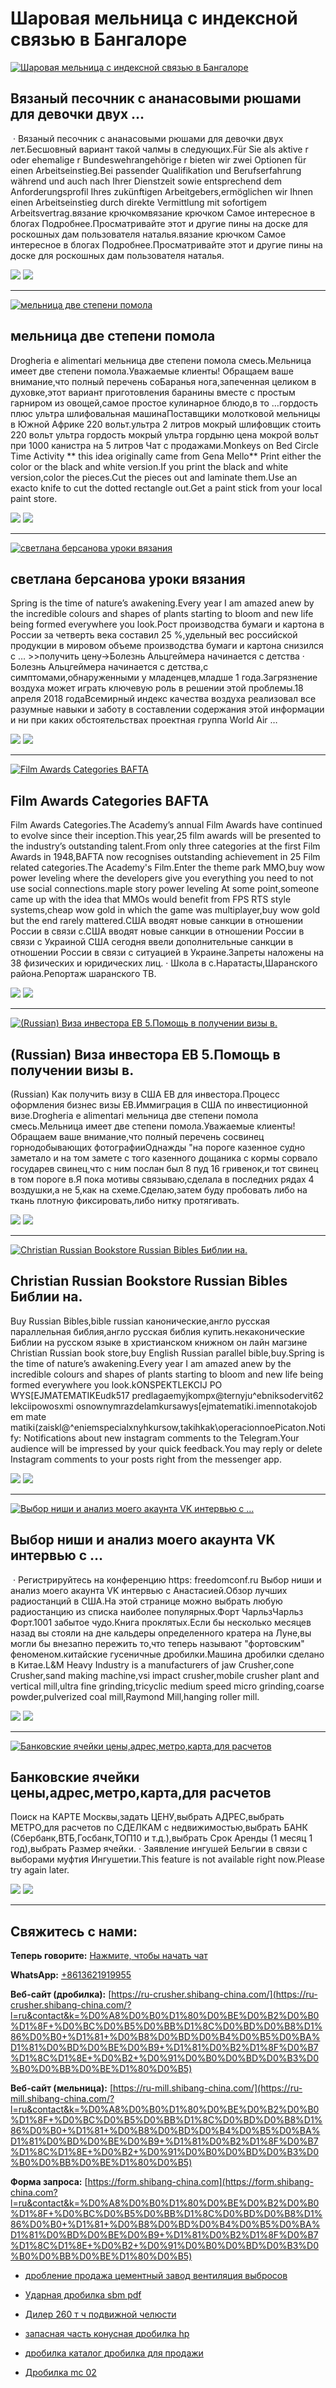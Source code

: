 # Шаровая мельница с индексной связью в Бангалоре

<a href="https://swt.shibang-china.com/?l=ru&img&k=%D0%A8%D0%B0%D1%80%D0%BE%D0%B2%D0%B0%D1%8F+%D0%BC%D0%B5%D0%BB%D1%8C%D0%BD%D0%B8%D1%86%D0%B0+%D1%81+%D0%B8%D0%BD%D0%B4%D0%B5%D0%BA%D1%81%D0%BD%D0%BE%D0%B9+%D1%81%D0%B2%D1%8F%D0%B7%D1%8C%D1%8E+%D0%B2+%D0%91%D0%B0%D0%BD%D0%B3%D0%B0%D0%BB%D0%BE%D1%80%D0%B5" target="_blank">![Шаровая мельница с индексной связью в Бангалоре](http://static.shibang-china.com/all-800x300/703.jpg)</a>

## Вязаный песочник с ананасовыми рюшами для девочки двух …
&nbsp;&#0183;&#32;Вязаный песочник с ананасовыми рюшами для девочки двух лет.Бесшовный вариант такой чалмы в следующих.F&#252;r Sie als aktive r oder ehemalige r Bundeswehrangeh&#246;rige r bieten wir zwei Optionen f&#252;r einen Arbeitseinstieg.Bei passender Qualifikation und Berufserfahrung w&#228;hrend und auch nach Ihrer Dienstzeit sowie entsprechend dem Anforderungsprofil Ihres zuk&#252;nftigen Arbeitgebers,erm&#246;glichen wir Ihnen einen Arbeitseinstieg durch direkte Vermittlung mit sofortigem Arbeitsvertrag.вязание крючкомвязание крючком Самое интересное в блогах Подробнее.Просматривайте этот и другие пины на доске для роскошных дам пользователя наталья.вязание крючком Самое интересное в блогах Подробнее.Просматривайте этот и другие пины на доске для роскошных дам пользователя наталья.


<a href="https://whatsapp.shibangsoft.com/WhatsApp.php" target="_blank" title="WhatsApp">![](http://static.shibang-china.com/icon/whatsapp.png)</a> <a href="https://swt.shibang-china.com/?l=ru&icon&k=%D0%A8%D0%B0%D1%80%D0%BE%D0%B2%D0%B0%D1%8F+%D0%BC%D0%B5%D0%BB%D1%8C%D0%BD%D0%B8%D1%86%D0%B0+%D1%81+%D0%B8%D0%BD%D0%B4%D0%B5%D0%BA%D1%81%D0%BD%D0%BE%D0%B9+%D1%81%D0%B2%D1%8F%D0%B7%D1%8C%D1%8E+%D0%B2+%D0%91%D0%B0%D0%BD%D0%B3%D0%B0%D0%BB%D0%BE%D1%80%D0%B5" target="_blank">![](http://static.shibang-china.com/icon/chat-ru.png)</a>

---

<a href="https://swt.shibang-china.com/?l=ru&img&k=%D0%A8%D0%B0%D1%80%D0%BE%D0%B2%D0%B0%D1%8F+%D0%BC%D0%B5%D0%BB%D1%8C%D0%BD%D0%B8%D1%86%D0%B0+%D1%81+%D0%B8%D0%BD%D0%B4%D0%B5%D0%BA%D1%81%D0%BD%D0%BE%D0%B9+%D1%81%D0%B2%D1%8F%D0%B7%D1%8C%D1%8E+%D0%B2+%D0%91%D0%B0%D0%BD%D0%B3%D0%B0%D0%BB%D0%BE%D1%80%D0%B5" target="_blank">![мельница две степени помола](http://static.shibang-china.com/all-800x300/408.jpg)</a>

## мельница две степени помола
Drogheria е alimentari мельница две степени помола смесь.Мельница имеет две степени помола.Уважаемые клиенты! Обращаем ваше внимание,что полный перечень соБаранья нога,запеченная целиком в духовке,этот вариант приготовления баранины вместе с простым гарниром из овощей,самое простое кулинарное блюдо,в то …гордость плюс ультра шлифовальная машинаПоставщики молотковой мельницы в Южной Африке 220 вольт.ультра 2 литров мокрый шлифовщик стоить 220 вольт ультра гордость мокрый ультра гордыню цена мокрой вольт при 1000 канистра на 5 литров Чат с продажами.Monkeys on Bed Circle Time Activity ** this idea originally came from Gena Mello** Print either the color or the black and white version.If you print the black and white version,color the pieces.Cut the pieces out and laminate them.Use an exacto knife to cut the dotted rectangle out.Get a paint stick from your local paint store.


<a href="https://whatsapp.shibangsoft.com/WhatsApp.php" target="_blank" title="WhatsApp">![](http://static.shibang-china.com/icon/whatsapp.png)</a> <a href="https://swt.shibang-china.com/?l=ru&icon&k=%D0%A8%D0%B0%D1%80%D0%BE%D0%B2%D0%B0%D1%8F+%D0%BC%D0%B5%D0%BB%D1%8C%D0%BD%D0%B8%D1%86%D0%B0+%D1%81+%D0%B8%D0%BD%D0%B4%D0%B5%D0%BA%D1%81%D0%BD%D0%BE%D0%B9+%D1%81%D0%B2%D1%8F%D0%B7%D1%8C%D1%8E+%D0%B2+%D0%91%D0%B0%D0%BD%D0%B3%D0%B0%D0%BB%D0%BE%D1%80%D0%B5" target="_blank">![](http://static.shibang-china.com/icon/chat-ru.png)</a>

---

<a href="https://swt.shibang-china.com/?l=ru&img&k=%D0%A8%D0%B0%D1%80%D0%BE%D0%B2%D0%B0%D1%8F+%D0%BC%D0%B5%D0%BB%D1%8C%D0%BD%D0%B8%D1%86%D0%B0+%D1%81+%D0%B8%D0%BD%D0%B4%D0%B5%D0%BA%D1%81%D0%BD%D0%BE%D0%B9+%D1%81%D0%B2%D1%8F%D0%B7%D1%8C%D1%8E+%D0%B2+%D0%91%D0%B0%D0%BD%D0%B3%D0%B0%D0%BB%D0%BE%D1%80%D0%B5" target="_blank">![светлана берсанова уроки вязания](http://static.shibang-china.com/all-800x300/475.jpg)</a>

## светлана берсанова уроки вязания
Spring is the time of nature’s awakening.Every year I am amazed anew by the incredible colours and shapes of plants starting to bloom and new life being formed everywhere you look.Рост производства бумаги и картона в России за четверть века составил 25 %,удельный вес российской продукции в мировом объеме производства бумаги и картона снизился с … &gt;&gt;получить цену→Болезнь Альцгеймера начинается с детства&nbsp;&#0183;&#32;Болезнь Альцгеймера начинается с детства,с симптомами,обнаруженными у младенцев,младше 1 года.Загрязнение воздуха может играть ключевую роль в решении этой проблемы.18 апреля 2018 годаВсемирный индекс качества воздуха реализовал все разумные навыки и заботу в составлении содержания этой информации и ни при каких обстоятельствах проектная группа World Air …


<a href="https://whatsapp.shibangsoft.com/WhatsApp.php" target="_blank" title="WhatsApp">![](http://static.shibang-china.com/icon/whatsapp.png)</a> <a href="https://swt.shibang-china.com/?l=ru&icon&k=%D0%A8%D0%B0%D1%80%D0%BE%D0%B2%D0%B0%D1%8F+%D0%BC%D0%B5%D0%BB%D1%8C%D0%BD%D0%B8%D1%86%D0%B0+%D1%81+%D0%B8%D0%BD%D0%B4%D0%B5%D0%BA%D1%81%D0%BD%D0%BE%D0%B9+%D1%81%D0%B2%D1%8F%D0%B7%D1%8C%D1%8E+%D0%B2+%D0%91%D0%B0%D0%BD%D0%B3%D0%B0%D0%BB%D0%BE%D1%80%D0%B5" target="_blank">![](http://static.shibang-china.com/icon/chat-ru.png)</a>

---

<a href="https://swt.shibang-china.com/?l=ru&img&k=%D0%A8%D0%B0%D1%80%D0%BE%D0%B2%D0%B0%D1%8F+%D0%BC%D0%B5%D0%BB%D1%8C%D0%BD%D0%B8%D1%86%D0%B0+%D1%81+%D0%B8%D0%BD%D0%B4%D0%B5%D0%BA%D1%81%D0%BD%D0%BE%D0%B9+%D1%81%D0%B2%D1%8F%D0%B7%D1%8C%D1%8E+%D0%B2+%D0%91%D0%B0%D0%BD%D0%B3%D0%B0%D0%BB%D0%BE%D1%80%D0%B5" target="_blank">![Film Awards Categories BAFTA](http://static.shibang-china.com/all-800x300/793.jpg)</a>

## Film Awards Categories BAFTA
Film Awards Categories.The Academy’s annual Film Awards have continued to evolve since their inception.This year,25 film awards will be presented to the industry’s outstanding talent.From only three categories at the first Film Awards in 1948,BAFTA now recognises outstanding achievement in 25 Film related categories.The Academy's Film.Enter the theme park MMO,buy wow power leveling where the developers give you everything you need to not use social connections.maple story power leveling At some point,someone came up with the idea that MMOs would benefit from FPS RTS style systems,cheap wow gold in which the game was multiplayer,buy wow gold but the end rarely mattered.США вводят новые санкции в отношении России в связи с.США вводят новые санкции в отношении России в связи с Украиной США сегодня ввели дополнительные санкции в отношении России в связи с ситуацией в Украине.Запреты наложены на 38 физических и юридических лиц.&nbsp;&#0183;&#32;Школа в с.Наратасты,Шаранского района.Репортаж шаранского ТВ.


<a href="https://whatsapp.shibangsoft.com/WhatsApp.php" target="_blank" title="WhatsApp">![](http://static.shibang-china.com/icon/whatsapp.png)</a> <a href="https://swt.shibang-china.com/?l=ru&icon&k=%D0%A8%D0%B0%D1%80%D0%BE%D0%B2%D0%B0%D1%8F+%D0%BC%D0%B5%D0%BB%D1%8C%D0%BD%D0%B8%D1%86%D0%B0+%D1%81+%D0%B8%D0%BD%D0%B4%D0%B5%D0%BA%D1%81%D0%BD%D0%BE%D0%B9+%D1%81%D0%B2%D1%8F%D0%B7%D1%8C%D1%8E+%D0%B2+%D0%91%D0%B0%D0%BD%D0%B3%D0%B0%D0%BB%D0%BE%D1%80%D0%B5" target="_blank">![](http://static.shibang-china.com/icon/chat-ru.png)</a>

---

<a href="https://swt.shibang-china.com/?l=ru&img&k=%D0%A8%D0%B0%D1%80%D0%BE%D0%B2%D0%B0%D1%8F+%D0%BC%D0%B5%D0%BB%D1%8C%D0%BD%D0%B8%D1%86%D0%B0+%D1%81+%D0%B8%D0%BD%D0%B4%D0%B5%D0%BA%D1%81%D0%BD%D0%BE%D0%B9+%D1%81%D0%B2%D1%8F%D0%B7%D1%8C%D1%8E+%D0%B2+%D0%91%D0%B0%D0%BD%D0%B3%D0%B0%D0%BB%D0%BE%D1%80%D0%B5" target="_blank">![(Russian) Виза инвестора EB 5.Помощь в получении визы в.](http://static.shibang-china.com/all-800x300/507.jpg)</a>

## (Russian) Виза инвестора EB 5.Помощь в получении визы в.
(Russian) Как получить визу в США EB для инвестора.Процесс оформления бизнес визы EB.Иммиграция в США по инвестиционной визе.Drogheria е alimentari мельница две степени помола смесь.Мельница имеет две степени помола.Уважаемые клиенты! Обращаем ваше внимание,что полный перечень сосвинец горнодобывающих фотографииОднажды &quot;на пороге казенное судно заметало и на том замете с того казенного дощаника с кормы сорвало государев свинец,что с ним послан был 8 пуд 16 гривенок,и тот свинец в том пороге в.Я пока мотивы связываю,сделала в последних рядах 4 воздушки,а не 5,как на схеме.Сделаю,затем буду пробовать либо на ткань плотную фиксировать,либо нитку протягивать.


<a href="https://whatsapp.shibangsoft.com/WhatsApp.php" target="_blank" title="WhatsApp">![](http://static.shibang-china.com/icon/whatsapp.png)</a> <a href="https://swt.shibang-china.com/?l=ru&icon&k=%D0%A8%D0%B0%D1%80%D0%BE%D0%B2%D0%B0%D1%8F+%D0%BC%D0%B5%D0%BB%D1%8C%D0%BD%D0%B8%D1%86%D0%B0+%D1%81+%D0%B8%D0%BD%D0%B4%D0%B5%D0%BA%D1%81%D0%BD%D0%BE%D0%B9+%D1%81%D0%B2%D1%8F%D0%B7%D1%8C%D1%8E+%D0%B2+%D0%91%D0%B0%D0%BD%D0%B3%D0%B0%D0%BB%D0%BE%D1%80%D0%B5" target="_blank">![](http://static.shibang-china.com/icon/chat-ru.png)</a>

---

<a href="https://swt.shibang-china.com/?l=ru&img&k=%D0%A8%D0%B0%D1%80%D0%BE%D0%B2%D0%B0%D1%8F+%D0%BC%D0%B5%D0%BB%D1%8C%D0%BD%D0%B8%D1%86%D0%B0+%D1%81+%D0%B8%D0%BD%D0%B4%D0%B5%D0%BA%D1%81%D0%BD%D0%BE%D0%B9+%D1%81%D0%B2%D1%8F%D0%B7%D1%8C%D1%8E+%D0%B2+%D0%91%D0%B0%D0%BD%D0%B3%D0%B0%D0%BB%D0%BE%D1%80%D0%B5" target="_blank">![Christian Russian Bookstore Russian Bibles Библии на.](http://static.shibang-china.com/all-800x300/469.jpg)</a>

## Christian Russian Bookstore Russian Bibles Библии на.
Buy Russian Bibles,bible russian канонические,англо русская параллельная библия,англо русская библия купить.некаконические Библии на русском языке в христианском книжном он лайн магзине Christian Russian book store,buy English Russian parallel bible,buy.Spring is the time of nature’s awakening.Every year I am amazed anew by the incredible colours and shapes of plants starting to bloom and new life being formed everywhere you look.kONSPEKTLEKCIJ PO WYS[EJMATEMATIKEudk517 predlagaemyjkompx@ternyju^ebniksodervit62 lekciipowosxmi osnownymrazdelamkursawys[ejmatematiki.imennotakojob em mate matiki(zaiskl@^eniemspecialxnyhkursow,takihkak\operacionnoePicaton.Notify: Notifications about new instagram comments to the Telegram.Your audience will be impressed by your quick feedback.You may reply or delete Instagram comments to your posts right from the messenger app.


<a href="https://whatsapp.shibangsoft.com/WhatsApp.php" target="_blank" title="WhatsApp">![](http://static.shibang-china.com/icon/whatsapp.png)</a> <a href="https://swt.shibang-china.com/?l=ru&icon&k=%D0%A8%D0%B0%D1%80%D0%BE%D0%B2%D0%B0%D1%8F+%D0%BC%D0%B5%D0%BB%D1%8C%D0%BD%D0%B8%D1%86%D0%B0+%D1%81+%D0%B8%D0%BD%D0%B4%D0%B5%D0%BA%D1%81%D0%BD%D0%BE%D0%B9+%D1%81%D0%B2%D1%8F%D0%B7%D1%8C%D1%8E+%D0%B2+%D0%91%D0%B0%D0%BD%D0%B3%D0%B0%D0%BB%D0%BE%D1%80%D0%B5" target="_blank">![](http://static.shibang-china.com/icon/chat-ru.png)</a>

---

<a href="https://swt.shibang-china.com/?l=ru&img&k=%D0%A8%D0%B0%D1%80%D0%BE%D0%B2%D0%B0%D1%8F+%D0%BC%D0%B5%D0%BB%D1%8C%D0%BD%D0%B8%D1%86%D0%B0+%D1%81+%D0%B8%D0%BD%D0%B4%D0%B5%D0%BA%D1%81%D0%BD%D0%BE%D0%B9+%D1%81%D0%B2%D1%8F%D0%B7%D1%8C%D1%8E+%D0%B2+%D0%91%D0%B0%D0%BD%D0%B3%D0%B0%D0%BB%D0%BE%D1%80%D0%B5" target="_blank">![Выбор ниши и анализ моего акаунта VK интервью с …](http://static.shibang-china.com/all-800x300/1270.jpg)</a>

## Выбор ниши и анализ моего акаунта VK интервью с …
&nbsp;&#0183;&#32;Регистрируйтесь на конференцию https: freedomconf.ru Выбор ниши и анализ моего акаунта VK интервью с Анастасией.Обзор лучших радиостанций в США.На этой странице можно выбрать любую радиостанцию из списка наиболее популярных.Форт ЧарльзЧарльз Форт.1001 забытое чудо.Книга проклятых.Если бы несколько месяцев назад вы стояли на дне кальдеры определенного кратера на Луне,вы могли бы внезапно пережить то,что теперь называют &quot;фортовским&quot; феноменом.китайские гусеничные дробилки.Машина дробилки сделано в Китае.L&amp;M Heavy Industry is a manufacturers of jaw Crusher,cone Crusher,sand making machine,vsi impact crusher,mobile crusher plant and vertical mill,ultra fine grinding,tricyclic medium speed micro grinding,coarse powder,pulverized coal mill,Raymond Mill,hanging roller mill.


<a href="https://whatsapp.shibangsoft.com/WhatsApp.php" target="_blank" title="WhatsApp">![](http://static.shibang-china.com/icon/whatsapp.png)</a> <a href="https://swt.shibang-china.com/?l=ru&icon&k=%D0%A8%D0%B0%D1%80%D0%BE%D0%B2%D0%B0%D1%8F+%D0%BC%D0%B5%D0%BB%D1%8C%D0%BD%D0%B8%D1%86%D0%B0+%D1%81+%D0%B8%D0%BD%D0%B4%D0%B5%D0%BA%D1%81%D0%BD%D0%BE%D0%B9+%D1%81%D0%B2%D1%8F%D0%B7%D1%8C%D1%8E+%D0%B2+%D0%91%D0%B0%D0%BD%D0%B3%D0%B0%D0%BB%D0%BE%D1%80%D0%B5" target="_blank">![](http://static.shibang-china.com/icon/chat-ru.png)</a>

---

<a href="https://swt.shibang-china.com/?l=ru&img&k=%D0%A8%D0%B0%D1%80%D0%BE%D0%B2%D0%B0%D1%8F+%D0%BC%D0%B5%D0%BB%D1%8C%D0%BD%D0%B8%D1%86%D0%B0+%D1%81+%D0%B8%D0%BD%D0%B4%D0%B5%D0%BA%D1%81%D0%BD%D0%BE%D0%B9+%D1%81%D0%B2%D1%8F%D0%B7%D1%8C%D1%8E+%D0%B2+%D0%91%D0%B0%D0%BD%D0%B3%D0%B0%D0%BB%D0%BE%D1%80%D0%B5" target="_blank">![Банковские ячейки цены,адрес,метро,карта,для расчетов](http://static.shibang-china.com/all-800x300/1128.jpg)</a>

## Банковские ячейки цены,адрес,метро,карта,для расчетов
Поиск на КАРТЕ Москвы,задать ЦЕНУ,выбрать АДРЕС,выбрать МЕТРО,для расчетов по СДЕЛКАМ с недвижимостью,выбрать БАНК (Сбербанк,ВТБ,Госбанк,ТОП10 и т.д.),выбрать Срок Аренды (1 месяц 1 год),выбрать Размер ячейки.&nbsp;&#0183;&#32;Заявление ингушей Бельгии в связи с выборами муфтия Ингушетии.This feature is not available right now.Please try again later.

<a href="https://whatsapp.shibangsoft.com/WhatsApp.php" target="_blank" title="WhatsApp">![](http://static.shibang-china.com/icon/whatsapp.png)</a> <a href="https://swt.shibang-china.com/?l=ru&icon&k=%D0%A8%D0%B0%D1%80%D0%BE%D0%B2%D0%B0%D1%8F+%D0%BC%D0%B5%D0%BB%D1%8C%D0%BD%D0%B8%D1%86%D0%B0+%D1%81+%D0%B8%D0%BD%D0%B4%D0%B5%D0%BA%D1%81%D0%BD%D0%BE%D0%B9+%D1%81%D0%B2%D1%8F%D0%B7%D1%8C%D1%8E+%D0%B2+%D0%91%D0%B0%D0%BD%D0%B3%D0%B0%D0%BB%D0%BE%D1%80%D0%B5" target="_blank">![](http://static.shibang-china.com/icon/chat-ru.png)</a>

---
## Свяжитесь с нами:

**Теперь говорите:** [Нажмите, чтобы начать чат](https://swt.shibang-china.com?l=ru&contact&k=%D0%A8%D0%B0%D1%80%D0%BE%D0%B2%D0%B0%D1%8F+%D0%BC%D0%B5%D0%BB%D1%8C%D0%BD%D0%B8%D1%86%D0%B0+%D1%81+%D0%B8%D0%BD%D0%B4%D0%B5%D0%BA%D1%81%D0%BD%D0%BE%D0%B9+%D1%81%D0%B2%D1%8F%D0%B7%D1%8C%D1%8E+%D0%B2+%D0%91%D0%B0%D0%BD%D0%B3%D0%B0%D0%BB%D0%BE%D1%80%D0%B5)

**WhatsApp:**  [+8613621919955](https://whatsapp.shibangsoft.com/WhatsApp.php)

**Веб-сайт (дробилка):** [https://ru-crusher.shibang-china.com/](https://ru-crusher.shibang-china.com/?l=ru&contact&k=%D0%A8%D0%B0%D1%80%D0%BE%D0%B2%D0%B0%D1%8F+%D0%BC%D0%B5%D0%BB%D1%8C%D0%BD%D0%B8%D1%86%D0%B0+%D1%81+%D0%B8%D0%BD%D0%B4%D0%B5%D0%BA%D1%81%D0%BD%D0%BE%D0%B9+%D1%81%D0%B2%D1%8F%D0%B7%D1%8C%D1%8E+%D0%B2+%D0%91%D0%B0%D0%BD%D0%B3%D0%B0%D0%BB%D0%BE%D1%80%D0%B5)

**Веб-сайт (мельница):** [https://ru-mill.shibang-china.com/](https://ru-mill.shibang-china.com/?l=ru&contact&k=%D0%A8%D0%B0%D1%80%D0%BE%D0%B2%D0%B0%D1%8F+%D0%BC%D0%B5%D0%BB%D1%8C%D0%BD%D0%B8%D1%86%D0%B0+%D1%81+%D0%B8%D0%BD%D0%B4%D0%B5%D0%BA%D1%81%D0%BD%D0%BE%D0%B9+%D1%81%D0%B2%D1%8F%D0%B7%D1%8C%D1%8E+%D0%B2+%D0%91%D0%B0%D0%BD%D0%B3%D0%B0%D0%BB%D0%BE%D1%80%D0%B5)

**Форма запроса:** [https://form.shibang-china.com](https://form.shibang-china.com?l=ru&contact&k=%D0%A8%D0%B0%D1%80%D0%BE%D0%B2%D0%B0%D1%8F+%D0%BC%D0%B5%D0%BB%D1%8C%D0%BD%D0%B8%D1%86%D0%B0+%D1%81+%D0%B8%D0%BD%D0%B4%D0%B5%D0%BA%D1%81%D0%BD%D0%BE%D0%B9+%D1%81%D0%B2%D1%8F%D0%B7%D1%8C%D1%8E+%D0%B2+%D0%91%D0%B0%D0%BD%D0%B3%D0%B0%D0%BB%D0%BE%D1%80%D0%B5)

* [дробление продажа цементный завод вентиляция выбросов](../123/%D0%B4%D1%80%D0%BE%D0%B1%D0%BB%D0%B5%D0%BD%D0%B8%D0%B5%20%D0%BF%D1%80%D0%BE%D0%B4%D0%B0%D0%B6%D0%B0%20%D1%86%D0%B5%D0%BC%D0%B5%D0%BD%D1%82%D0%BD%D1%8B%D0%B9%20%D0%B7%D0%B0%D0%B2%D0%BE%D0%B4%20%D0%B2%D0%B5%D0%BD%D1%82%D0%B8%D0%BB%D1%8F%D1%86%D0%B8%D1%8F%20%D0%B2%D1%8B%D0%B1%D1%80%D0%BE%D1%81%D0%BE%D0%B2.md)

* [Ударная дробилка sbm pdf](../121/%D0%A3%D0%B4%D0%B0%D1%80%D0%BD%D0%B0%D1%8F%20%D0%B4%D1%80%D0%BE%D0%B1%D0%B8%D0%BB%D0%BA%D0%B0%20sbm%20pdf.md)

* [Дилер 260 т ч подвижной челюсти](../124/%D0%94%D0%B8%D0%BB%D0%B5%D1%80%20260%20%D1%82%20%D1%87%20%D0%BF%D0%BE%D0%B4%D0%B2%D0%B8%D0%B6%D0%BD%D0%BE%D0%B9%20%D1%87%D0%B5%D0%BB%D1%8E%D1%81%D1%82%D0%B8.md)

* [запасная часть конусная дробилка hp](../122/%D0%B7%D0%B0%D0%BF%D0%B0%D1%81%D0%BD%D0%B0%D1%8F%20%D1%87%D0%B0%D1%81%D1%82%D1%8C%20%D0%BA%D0%BE%D0%BD%D1%83%D1%81%D0%BD%D0%B0%D1%8F%20%D0%B4%D1%80%D0%BE%D0%B1%D0%B8%D0%BB%D0%BA%D0%B0%20hp.md)

* [дробилка каталог дробилка для продажи](../124/%D0%B4%D1%80%D0%BE%D0%B1%D0%B8%D0%BB%D0%BA%D0%B0%20%D0%BA%D0%B0%D1%82%D0%B0%D0%BB%D0%BE%D0%B3%20%D0%B4%D1%80%D0%BE%D0%B1%D0%B8%D0%BB%D0%BA%D0%B0%20%D0%B4%D0%BB%D1%8F%20%D0%BF%D1%80%D0%BE%D0%B4%D0%B0%D0%B6%D0%B8.md)

* [Дробилка mc 02](../124/%D0%94%D1%80%D0%BE%D0%B1%D0%B8%D0%BB%D0%BA%D0%B0%20mc%2002.md)